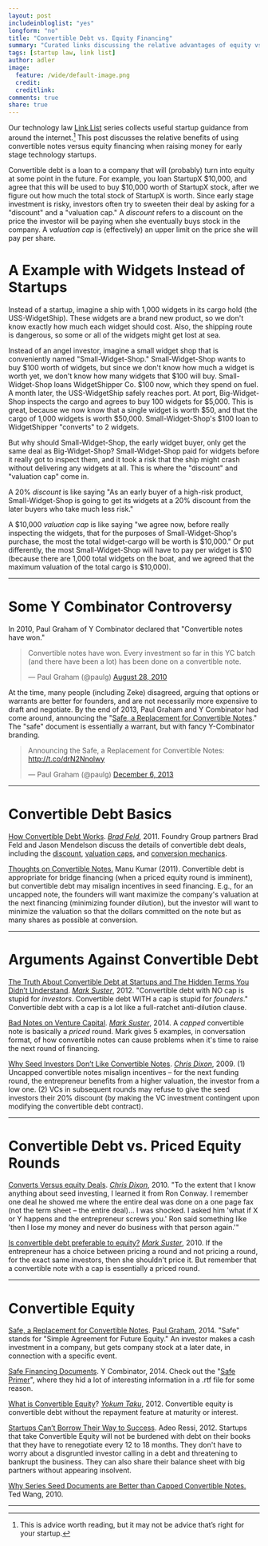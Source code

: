 ```yaml
---
layout: post
includeinbloglist: "yes"
longform: "no"
title: "Convertible Debt vs. Equity Financing"
summary: "Curated links discussing the relative advantages of equity vs. convertible debt financing for early stage companies."
tags: [startup law, link list]
author: adler
image:
  feature: /wide/default-image.png
  credit:
  creditlink:
comments: true
share: true
---
```



Our technology law [Link List](/tags/#link+list) series collects useful startup guidance from around the internet.[^1]  This post discusses the relative benefits of using convertible notes versus equity financing when raising money for early stage technology startups. 

[^1]: This is advice worth reading, but it may not be advice that’s right for your startup.

Convertible debt is a loan to a company that will (probably) turn into equity at some point in the future. For example, you loan StartupX $10,000, and agree that this will be used to buy $10,000 worth of StartupX stock, after we figure out how much the total stock of StartupX is worth.  Since early stage investment is risky, investors often try to sweeten their deal by asking for a "discount" and a "valuation cap." A *discount* refers to a discount on the price the investor will be paying when she eventually buys stock in the company. A *valuation cap* is (effectively) an upper limit on the price she will pay per share.  

# A Example with Widgets Instead of Startups

Instead of a startup, imagine a ship with 1,000 widgets in its cargo hold (the USS-WidgetShip). These widgets are a brand new product, so we don't know exactly how much each widget should cost. Also, the shipping route is dangerous, so some or all of the widgets might get lost at sea. 

Instead of an angel investor, imagine a small widget shop that is conveniently named "Small-Widget-Shop." Small-Widget-Shop wants to buy $100 worth of widgets, but since we don't know how much a widget is worth yet, we don't know how many widgets that $100 will buy. Small-Widget-Shop loans WidgetShipper Co. $100 now, which they spend on fuel. A month later, the USS-WidgetShip safely reaches port. At port, Big-Widget-Shop inspects the cargo and agrees to buy 100 widgets for $5,000. This is great, because we now know that a single widget is worth $50, and that the cargo of 1,000 widgets is worth $50,000. Small-Widget-Shop's $100 loan to WidgetShipper "converts" to 2 widgets. 

But why should Small-Widget-Shop, the early widget buyer, only get the same deal as Big-Widget-Shop? Small-Widget-Shop paid for widgets before it really got to inspect them, and it took a risk that the ship might crash without delivering any widgets at all. This is where the "discount" and "valuation cap" come in. 

A 20% *discount* is like saying "As an early buyer of a high-risk product, Small-Widget-Shop is going to get its widgets at a 20% discount from the later buyers who take much less risk."

A $10,000 *valuation cap* is like saying "we agree now, before really inspecting the widgets, that for the  purposes of Small-Widget-Shop's purchase, the most the total widget-cargo will be worth is $10,000." Or put differently, the most Small-Widget-Shop will have to pay per widget is $10 (because there are 1,000 total widgets on the boat, and we agreed that the maximum valuation of the total cargo is $10,000). 

- - - 

# Some Y Combinator Controversy

In 2010, Paul Graham of Y Combinator declared that "Convertible notes have won."  

<blockquote class="twitter-tweet" lang="en"><p>Convertible notes have won. Every investment so far in this YC batch (and there have been a lot) has been done on a convertible note.</p>&mdash; Paul Graham (@paulg) <a href="https://twitter.com/paulg/status/22319113993">August 28, 2010</a></blockquote>
<script async src="//platform.twitter.com/widgets.js" charset="utf-8"></script>

At the time, many people (including Zeke) disagreed, arguing that options or warrants are better for founders, and are not necessarily more expensive to draft and negotiate. By the end of 2013, Paul Graham and Y Combinator had come around, announcing the "[Safe, a Replacement for Convertible Notes](http://blog.ycombinator.com/announcing-the-safe-a-replacement-for-convertible-notes)." The "safe" document is essentially a warrant, but with fancy Y-Combinator branding. 

<blockquote class="twitter-tweet" data-cards="hidden" lang="en"><p>Announcing the Safe, a Replacement for Convertible Notes: <a href="http://t.co/drN2Nnolwy">http://t.co/drN2Nnolwy</a></p>&mdash; Paul Graham (@paulg) <a href="https://twitter.com/paulg/status/409023099518988288">December 6, 2013</a></blockquote>


- - -

# Convertible Debt Basics 



[How Convertible Debt Works](http://www.feld.com/archives/2011/10/how-convertible-debt-works.html). [*Brad Feld*](https://twitter.com/bfeld), 2011. Foundry Group partners Brad Feld and Jason Mendelson discuss the details of convertible debt deals, including the [discount](http://www.askthevc.com/archives/2011/09/convertible-debt-%E2%80%93-the-discount.html), [valuation caps](http://www.askthevc.com/archives/2011/09/convertible-debt-%E2%80%93-valuation-caps.html), and [conversion mechanics](http://www.askthevc.com/archives/2011/09/convertible-debt-%E2%80%93-conversion-mechanics.html).


[Thoughts on Convertible Notes.](http://www.k9ventures.com/blog/2011/03/22/thoughts-on-convertible-notes/) Manu Kumar (2011). Convertible debt is appropriate for bridge financing (when a priced equity round is imminent), but convertible debt may misalign incentives in seed financing. E.g., for an uncapped note, the founders will want 
maximize the company's valuation at the next financing (minimizing founder dilution), but the investor will want to minimize the valuation so that the dollars committed on the note but as many shares as possible at conversion. 

- - - 

# Arguments Against Convertible Debt


[The Truth About Convertible Debt at Startups and The Hidden Terms You Didn’t Understand](http://www.bothsidesofthetable.com/2012/09/05/the-truth-about-convertible-debt-at-startups-and-the-hidden-terms-you-didnt-understand/). [*Mark Suster*](https://twitter.com/msuster), 2012. "Convertible debt with NO cap is stupid for *investors*. Convertible debt WITH a cap is stupid for *founders*." Convertible debt with a cap is a lot like a full-ratchet anti-dilution clause.


[Bad Notes on Venture Capital](http://www.bothsidesofthetable.com/2014/09/17/bad-notes-on-venture-capital/). [*Mark Suster*](https://twitter.com/msuster), 2014. A *capped* convertible note is basically a *priced* round. Mark gives 5 examples, in conversation format, of how convertible notes can cause problems when it's time to raise the next round of financing. 


[Why Seed Investors Don’t Like Convertible Notes](http://cdixon.org/2009/08/12/why-seed-investors-dont-like-convertible-notes/). [*Chris Dixon*](https://twitter.com/cdixon), 2009. (1) Uncapped convertible notes misalign incentives – for the next funding round, the entrepreneur benefits from a higher valuation, the investor from a low one. (2)  VCs in subsequent rounds may refuse to give the seed investors their 20% discount (by making the VC investment contingent upon modifying the convertible debt contract).

- - - 

# Convertible Debt vs. Priced Equity Rounds

[Converts Versus equity Deals](http://cdixon.org/2010/08/31/converts-versus-equity-deals/). [*Chris Dixon*](https://twitter.com/cdixon), 2010. "To the extent that I know anything about seed investing, I learned it from Ron Conway.  I remember one deal he showed me where the entire deal was done on a one page fax (not the term sheet – the entire deal)...  I was shocked. I asked him 'what if X or Y happens and the entrepreneur screws you.'  Ron said something like 'then I lose my money and never do business with that person again.'" 


[Is convertible debt preferable to equity?](http://www.bothsidesofthetable.com/2010/08/30/is-convertible-debt-preferable-to-equity/) [*Mark Suster*](https://twitter.com/msuster), 2010. If the entrepreneur has a choice between pricing a round and not pricing a round, for the exact same investors, then she shouldn't price it. But remember that a convertible note with a cap is essentially a priced round. 


- - - 

# Convertible Equity 

[Safe, a Replacement for Convertible Notes](http://blog.ycombinator.com/announcing-the-safe-a-replacement-for-convertible-notes). [Paul Graham](http://twitter.com/paulg), 2014. "Safe" stands for "Simple Agreement for Future Equity." An investor makes a cash investment in a company, but gets company stock at a later date, in connection with a specific event. 


[Safe Financing Documents](http://www.ycombinator.com/documents/#safe). Y Combinator, 2014. Check out the "[Safe Primer](http://www.ycombinator.com/docs/SAFE_Primer.rtf)", where they hid a lot of interesting information in a .rtf file for some reason. 

[What is Convertible Equity](http://www.startupcompanylawyer.com/2012/08/31/what-is-convertible-equity-or-a-convertible-security/)? [*Yokum Taku*](https://twitter.com/Yokum), 2012. Convertible equity is convertible debt without the repayment feature at maturity or interest.

[Startups Can’t Borrow Their Way to Success](http://fi.co/posts/690). Adeo Ressi, 2012. Startups that take Convertible Equity will not be burdened with debt on their books that they have to renegotiate every 12 to 18 months. They don't have to worry about a disgruntled investor calling in a debt and threatening to bankrupt the business. They can also share their balance sheet with big partners without appearing insolvent.

[Why Series Seed Documents are Better than Capped Convertible Notes.](http://www.seriesseed.com/posts/2010/09/version-20-and-why-series-seed-documents-are-better-than-capped-convertible-notes.html) Ted Wang, 2010. 

- - - 
